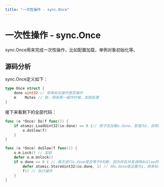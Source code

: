 ```yaml
---
title: "一次性操作 - sync.Once"
---
```


# 一次性操作 - sync.Once

sync.Once用来完成一次性操作，比如配置加载，单例对象初始化等。

## 源码分析

sync.Once定义如下：

```go
type Once struct {
	done uint32 // 用来标志操作是否操作
	m    Mutex // 锁，用来第一操作时候，加锁处理
}
```

接下来看剩下的全部代码：

```go
func (o *Once) Do(f func()) {
	if atomic.LoadUint32(&o.done) == 0 {// 原子性加载o.done，若值为1，说明已完成操作，若为0，说明未完成操作
		o.doSlow(f)
	}
}

func (o *Once) doSlow(f func()) {
	o.m.Lock() // 加锁
	defer o.m.Unlock()
	if o.done == 0 { // 再次进行o.done是否等于0判断，因为存在并发调用doSlow的情况
		defer atomic.StoreUint32(&o.done, 1) // 将o.done值设置为1，用来标志操作完成
		f() // 执行操作
	}
}
```